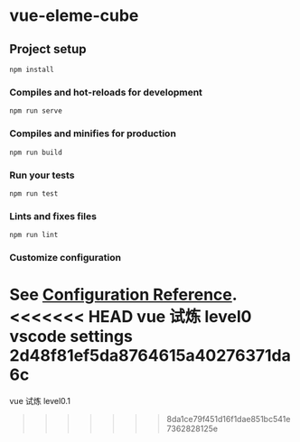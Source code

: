 # vue-eleme-cube

## Project setup

```
npm install
```

### Compiles and hot-reloads for development

```
npm run serve
```

### Compiles and minifies for production

```
npm run build
```

### Run your tests

```
npm run test
```

### Lints and fixes files

```
npm run lint
```

### Customize configuration

See [Configuration Reference](https://cli.vuejs.org/config/).
<<<<<<< HEAD
vue 试炼 level0
vscode settings
2d48f81ef5da8764615a40276371da6c
=======
vue 试炼 level0.1
>>>>>>> 8da1ce79f451d16f1dae851bc541e7362828125e
